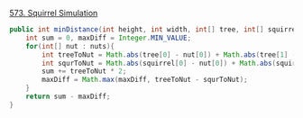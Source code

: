[573. Squirrel Simulation](https://leetcode.com/problems/squirrel-simulation/)



```java
public int minDistance(int height, int width, int[] tree, int[] squirrel, int[][] nuts) {
    int sum = 0, maxDiff = Integer.MIN_VALUE;
    for(int[] nut : nuts){
        int treeToNut = Math.abs(tree[0] - nut[0]) + Math.abs(tree[1] - nut[1]);
        int squrToNut = Math.abs(squirrel[0] - nut[0]) + Math.abs(squirrel[1] - nut[1]);
        sum += treeToNut * 2;
        maxDiff = Math.max(maxDiff, treeToNut - squrToNut);
    }
    return sum - maxDiff;
}
```

